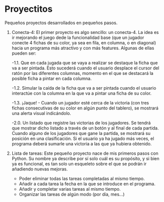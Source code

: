 # Proyectitos 
Pequeños proyectos desarrollados en pequeños pasos.

1. Conecta-4: El primer proyecto es algo sencillo: un conecta-4. La idea es ir mejorando el juego dede la funcionalidad base (que un jugador conecte 4 fichas de su color, ya sea en fila, en columna, o en diagonal) hacia un programa más atractivo y con más features. Algunas de ellas pueden ser:

    -1.1. Que en cada jugada que se vaya a realizar se destaque la ficha que va a ser pintada. Esto sucederá cuando el usuario desplace el cursor del ratón por las diferentes columnas, momento en el que se destacará la posible ficha a pintar en cada columna.

    -1.2. Simular la caída de la ficha que va a ser pintada cuando el usuario interactúe con la columna en la que va a pintar una ficha de su color.

    -1.3. ¡Jaque! - Cuando un jugador esté cerca de la victoria (con tres fichas consecutivas de su color en algún punto del tablero), se mostrará una alerta visual indicándolo.

    -2.0. Un listado que registre las victorias de los jugadores. Se tendrá que mostrar dicho listado a través de un botón y al final de cada partida. Cuando alguno de los jugadores que gane la partida, se mostrará su posición en una clasificación. Si el usuario ya ha jugado más veces, el programa deberá sumarle una victoria a las que ya hubiera obtenido.
    

2. Lista de tareas: Este pequeño proyecto nace de mis primeros pasos con Python. Su nombre ya describe por sí solo cuál es su propósito, y si bien ya es funcional, es tan solo un esqueleto sobre el que se podrán ir añadiendo nuevas mejoras. 

    - Poder eliminar todas las tareas completadas al mismo tiempo.
    - Añadir a cada tarea la fecha en la que se introduce en el programa.
    - Añadir y completar varias tareas al mismo tiempo.
    - Organizar las tareas de algún modo (por día, mes...)
